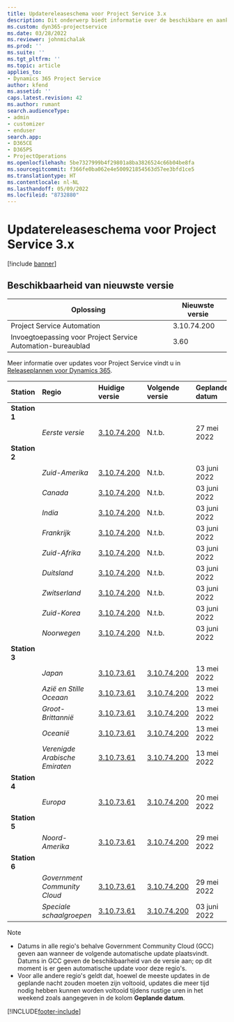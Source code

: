 ```yaml
---
title: Updatereleaseschema voor Project Service 3.x
description: Dit onderwerp biedt informatie over de beschikbare en aankomende releases van Dynamics 365 Project Service Automation.
ms.custom: dyn365-projectservice
ms.date: 03/28/2022
ms.reviewer: johnmichalak
ms.prod: ''
ms.suite: ''
ms.tgt_pltfrm: ''
ms.topic: article
applies_to:
- Dynamics 365 Project Service
author: kfend
ms.assetid: ''
caps.latest.revision: 42
ms.author: rumant
search.audienceType:
- admin
- customizer
- enduser
search.app:
- D365CE
- D365PS
- ProjectOperations
ms.openlocfilehash: 5be7327999b4f29801a8ba3826524c66b04be8fa
ms.sourcegitcommit: f366fe0ba062e4e500921854563d57ee3bfd1ce5
ms.translationtype: HT
ms.contentlocale: nl-NL
ms.lasthandoff: 05/09/2022
ms.locfileid: "8732880"
---
```

# <a name="update-release-schedule-for-project-service-3x"></a>Updatereleaseschema voor Project Service 3.x

[!include [banner](../includes/psa-now-project-operations.md)]

## <a name="latest-version-availability"></a>Beschikbaarheid van nieuwste versie

| Oplossing  | Nieuwste versie |
|-------|----|
| Project Service Automation    | 3.10.74.200 |
| Invoegtoepassing voor Project Service Automation-bureaublad                | 3.60          |

Meer informatie over updates voor Project Service vindt u in [Releaseplannen voor Dynamics 365](/dynamics365/release-plans/). 

| Station  | Regio | Huidige versie | Volgende versie |  Geplande datum
| :---   | :---   | :---   | :---   |:---   |         
|<strong>Station 1</strong> | |  |  | |
| | <i>Eerste versie</i> | [3.10.74.200](whats-new-ur43.md) | N.t.b. | 27 mei 2022
|<strong>Station 2</strong> | |  |  | |
| | <i>Zuid-Amerika</i> | [3.10.74.200](whats-new-ur43.md) | N.t.b. | 03 juni 2022
| | <i>Canada</i> | [3.10.74.200](whats-new-ur43.md) | N.t.b. | 03 juni 2022
| | <i>India</i> | [3.10.74.200](whats-new-ur43.md) | N.t.b. | 03 juni 2022
| | <i>Frankrijk</i> | [3.10.74.200](whats-new-ur43.md) | N.t.b. | 03 juni 2022
| | <i>Zuid-Afrika</i> | [3.10.74.200](whats-new-ur43.md) | N.t.b. | 03 juni 2022
| | <i>Duitsland</i> | [3.10.74.200](whats-new-ur43.md) | N.t.b. | 03 juni 2022
| | <i>Zwitserland</i> | [3.10.74.200](whats-new-ur43.md) | N.t.b. | 03 juni 2022
| | <i>Zuid-Korea</i> | [3.10.74.200](whats-new-ur43.md) | N.t.b. | 03 juni 2022
| | <i>Noorwegen</i> | [3.10.74.200](whats-new-ur43.md) | N.t.b. | 03 juni 2022
|<strong>Station 3</strong> | |  |  | |
| | <i>Japan</i> | [3.10.73.61](whats-new-ur-42.md) | [3.10.74.200](whats-new-ur43.md) | 13 mei 2022
| | <i>Azië en Stille Oceaan</i> | [3.10.73.61](whats-new-ur-42.md) | [3.10.74.200](whats-new-ur43.md) | 13 mei 2022
| | <i>Groot-Brittannië</i> | [3.10.73.61](whats-new-ur-42.md) | [3.10.74.200](whats-new-ur43.md) | 13 mei 2022
| | <i>Oceanië</i> | [3.10.73.61](whats-new-ur-42.md) | [3.10.74.200](whats-new-ur43.md) | 13 mei 2022
| | <i>Verenigde Arabische Emiraten</i> | [3.10.73.61](whats-new-ur-42.md) | [3.10.74.200](whats-new-ur43.md) | 13 mei 2022
|<strong>Station 4</strong> | |  |  | |
| | <i>Europa</i> | [3.10.73.61](whats-new-ur-42.md) | [3.10.74.200](whats-new-ur43.md) | 20 mei 2022
|<strong>Station 5</strong> | |  |  | |
| | <i>Noord-Amerika</i> | [3.10.73.61](whats-new-ur-42.md) | [3.10.74.200](whats-new-ur43.md) | 29 mei 2022
|<strong>Station 6</strong> | |  |  | |
| | <i>Government Community Cloud</i> | [3.10.73.61](whats-new-ur-42.md) | [3.10.74.200](whats-new-ur43.md) | 29 mei 2022
| | <i>Speciale schaalgroepen</i> | [3.10.73.61](whats-new-ur-42.md) | [3.10.74.200](whats-new-ur43.md) | 03 juni 2022




>[!Note]
> - Datums in alle regio's behalve Government Community Cloud (GCC) geven aan wanneer de volgende automatische update plaatsvindt. Datums in GCC geven de beschikbaarheid van de versie aan; op dit moment is er geen automatische update voor deze regio's.
> - Voor alle andere regio's geldt dat, hoewel de meeste updates in de geplande nacht zouden moeten zijn voltooid, updates die meer tijd nodig hebben kunnen worden voltooid tijdens rustige uren in het weekend zoals aangegeven in de kolom **Geplande datum**.


[!INCLUDE[footer-include](../includes/footer-banner.md)]
